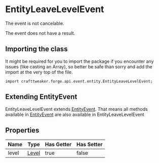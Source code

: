 # EntityLeaveLevelEvent

The event is not cancelable.

The event does not have a result.

## Importing the class

It might be required for you to import the package if you encounter any issues (like casting an Array), so better be safe than sorry and add the import at the very top of the file.
```zenscript
import crafttweaker.forge.api.event.entity.EntityLeaveLevelEvent;
```


## Extending EntityEvent

EntityLeaveLevelEvent extends [EntityEvent](/forge/api/event/entity/EntityEvent). That means all methods available in [EntityEvent](/forge/api/event/entity/EntityEvent) are also available in EntityLeaveLevelEvent

## Properties

| Name  |               Type                | Has Getter | Has Setter |
|-------|-----------------------------------|------------|------------|
| level | [Level](/vanilla/api/world/Level) | true       | false      |

